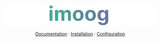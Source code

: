 <p align="center">
  <img src="docs/assets/largelogo.png" alt="logo"/>
</p>

<p align="center">
  <a href="https://imoog.readthedocs.io/en/latest/">Documentation</a>
  ·
  <a href="https://imoog.readthedocs.io/en/latest/installation">Installation</a>
  ·
  <a href="https://imoog.readthedocs.io/en/latest/installation/#configuration">Configuration</a>
</p>